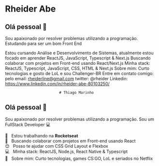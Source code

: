 # Rheider Abe

## Olá pessoal 👋
Sou apaixonado por resolver problemas utilizando a programação.
Estudando para ser um bom Front End

 Estou cursando Análise e Desenvolvimento de Sistemas, atualmente estou focado em aprender ReactJS, JavaScript, Typescript & Next.js
 Buscando colaborar com projetos em Front-end usando React/Next.js
 Minha stack: ReactJS, Typescript, JavaScript, CSS, HTML & Next.js
 Sobre mim: Curto tecnologias e gosto de LoL e sou Challenger-BR
 Entre em contato comigo: pelo email: rheiderline@gmail.com 
                             twitter: @rheider
                             Linkedin: https://www.linkedin.com/in/rheider-abe-80103250/
                             
                             # Thiago Marinho

## Olá pessoal 👋
Sou apaixonado por resolver problemas utilizando a programação.
Sou um FullStack Developer :computer:

 :rocket:  &nbsp; Estou trabalhando na **Rocketseat**
 <br/> :purple_heart: &nbsp; Buscando colaborar com projetos em Front-end usando React
 <br/> :blush: &nbsp; Posso te ajudar com CSS Grid Layout e Flexbox
 <br/> :computer: &nbsp; Minha stack: ReactJS, Node.js, React Native & Typescript
 <br/> 💬  &nbsp; Sobre mim: Curto tecnologias, games CS:GO, LoL e seriados no Netflix
